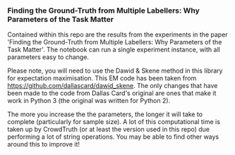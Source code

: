 ### Finding the Ground-Truth from Multiple Labellers: Why Parameters of the Task Matter

Contained within this repo are the results from the experiments in the paper 'Finding the Ground-Truth from Multiple Labellers: Why Parameters of the Task Matter'. The notebook can run a single experiment instance, with all parameters easy to change.

Please note, you will need to use the Dawid & Skene method in this library for expectation maximisation. This EM code has been taken from https://github.com/dallascard/dawid_skene. The only changes that have been made to the code from Dallas Card's original are ones that make it work in Python 3 (the original was written for Python 2).

The more you increase the the parameters, the longer it will take to complete (particularly for sample size). A lot of this computational time is taken up by CrowdTruth (or at least the version used in this repo) due performing a lot of string operations. You may be able to find other ways around this to improve it!